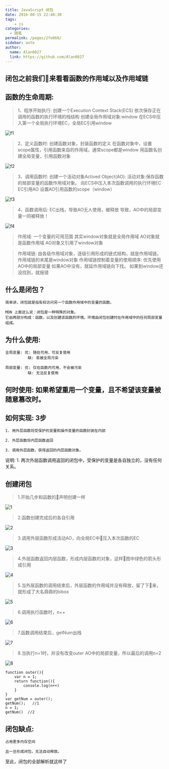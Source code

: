 ```yaml
---
title: JavaScript 闭包
date: 2016-08-15 22:40:30
tags: 
    - js
categories:
  - 随笔
permalink: /pages/2fe068/
sidebar: auto
author: 
  name: Alan0827
  link: https://github.com/Alan0827
---
```



## 闭包之前我们来看看函数的作用域以及作用域链

## 函数的生命周期: 
>1、程序开始执行:
    创建一个Execution Context Stack(ECS)
    依次保存正在调用的函数的执行环境的栈结构
    创建全局作用域对象:window
    在ECS中压入第一个全局执行环境EC，全局EC引用window

<!-- more -->

![f1](https://cdn.staticaly.com/gh/Alan0827/image-house@master/20220907/f1.4kq3xw7te6q0.jpg)

>2、定义函数时:
    创建函数对象，封装函数的定义
    在函数对象中，设置scope属性，引用函数来自的作用域，通常scope都是window
    用函数名创建全局变量，引用函数对象

![f2](https://cdn.staticaly.com/gh/Alan0827/image-house@master/20220907/f2.1ym54a1vhg6.jpg)

>3、调用函数时:
    创建一个活动对象Actived Object(AO):       活动对象:保存函数的局部变量的函数作用域对象。
    向ECS中压入本次函数调用的执行环境EC
    EC引用AO
    设置AO引用函数的scope（window）

![f3](https://cdn.staticaly.com/gh/Alan0827/image-house@master/20220907/f3.515vm329dm80.jpg)

>4、函数调用后:
    EC出栈，导致AO无人使用，被释放
    导致，AO中的局部变量一同被释放！

![f4](https://cdn.staticaly.com/gh/Alan0827/image-house@master/20220907/f4.3lblah4j5ma0.jpg)

>作用域: 一个变量的可用范围
   其实window对象就是全局作用域
       AO对象就是函数作用域
       AO对象又引用了window对象

>作用域链: 由各级作用域对象，逐级引用形成的链式结构，就是作用域链。
    作用域链的末尾是window对象
作用域链控制着变量的使用顺序: 
    优先使用AO中的局部变量
    如果AO中没有，就延作用域链向下找。
    如果到window还没找到，就报错  


## 什么是闭包？
    简单讲，闭包就是指有权访问另一个函数作用域中的变量的函数。

    MDN 上面这么说：闭包是一种特殊的对象。
    它由两部分构成：函数，以及创建该函数的环境。环境由闭包创建时在作用域中的任何局部变量组成。

## 为什么使用:

    全局变量: 优: 随处可用，可反复使用
              缺: 易被全局污染

    局部变量: 优: 仅在函数内可用，不会被污染
              缺: 无法反复使用
## 何时使用: 如果希望重用一个变量，且不希望该变量被随意篡改时。
## 如何实现: 3步
    1. 用外层函数将受保护的变量和操作变量的函数封装在内部

    2. 外层函数将内层函数返回

    3. 调用外层函数，获得返回的内层函数对象。

  说明: 1. 两次外层函数调用返回的闭包中，受保护的变量是各自独立的，没有任何关系。

## 创建闭包
>1.开始几步和函数的声明创建一样

![1](https://cdn.staticaly.com/gh/Alan0827/image-house@master/20220907/1.nluxidfmk8g.jpg)

>2.函数创建完成后的各自引用

![2](https://cdn.staticaly.com/gh/Alan0827/image-house@master/20220907/2.27thouyqh4is.jpg)

>3.调用外层函数形成活动AO，向全局EC中压入本次函数的EC

![3](https://cdn.staticaly.com/gh/Alan0827/image-house@master/20220907/3.7c6r3vy4ms00.jpg)

>4.外层函数返回内层函数，形成内层函数的对象，这样图中绿色的箭头形成引用

![4](https://cdn.staticaly.com/gh/Alan0827/image-house@master/20220907/4.71uu495wvzw.jpg)

>5.当外层函数的调用结束后，外层函数的作用域并没有释放，留了下来，就形成了大名鼎鼎的bibox

![5](https://cdn.staticaly.com/gh/Alan0827/image-house@master/20220907/5.36n1bhkbomi0.jpg)

>6.调用执行函数时，n++

![6](https://cdn.staticaly.com/gh/Alan0827/image-house@master/20220907/6.60so0otrgj00.jpg)

>7.函数调用结束后，getNum出栈

![7](https://cdn.staticaly.com/gh/Alan0827/image-house@master/20220907/7.42bcjd3i3d20.jpg)

>8.当执行n=1时，并没有改变outer AO中的局部变量，所以最后的调用n=2

![8](https://cdn.staticaly.com/gh/Alan0827/image-house@master/20220907/8.7e0ffbnac3k0.jpg)

    function outer(){
        var n = 1;
        return function(){
            console.log(n++)
        }
    }
    var getNum = outer();
    getNum();   //1
    n = 1; 
    getNum()  //2

## 闭包缺点: 
    占用更多内存空间

    且一旦形成闭包，无法自动释放。
至此，闭包的全部解析就这样了
    









